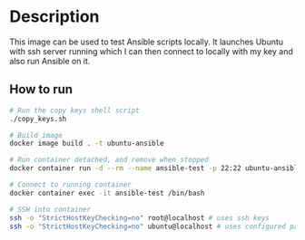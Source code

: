 # Description
This image can be used to test Ansible scripts locally. It launches Ubuntu with ssh server running which I can then connect to locally with my key and also run Ansible on it.

## How to run

```bash
# Run the copy keys shell script
./copy_keys.sh

# Build image
docker image build . -t ubuntu-ansible

# Run container detached, and remove when stopped
docker container run -d --rm --name ansible-test -p 22:22 ubuntu-ansible

# Connect to running container
docker container exec -it ansible-test /bin/bash

# SSH into container
ssh -o "StrictHostKeyChecking=no" root@localhost # uses ssh keys
ssh -o "StrictHostKeyChecking=no" ubuntu@localhost # uses configured password
```

